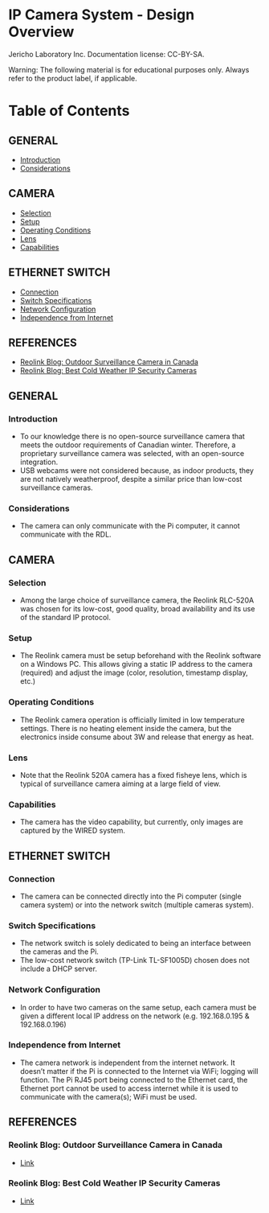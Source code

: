 **IP Camera System - Design Overview** 
=======================================
Jericho Laboratory Inc. Documentation license: CC-BY-SA.  


Warning: The following material is for educational purposes only. Always refer to the product label, if applicable.

# Table of Contents

## GENERAL
- [Introduction](#introduction)
- [Considerations](#considerations)

## CAMERA
- [Selection](#selection)
- [Setup](#setup)
- [Operating Conditions](#operating-conditions)
- [Lens](#lens)
- [Capabilities](#capabilities)

## ETHERNET SWITCH
- [Connection](#connection)
- [Switch Specifications](#switch-specifications)
- [Network Configuration](#network-configuration)
- [Independence from Internet](#independence-from-internet)

## REFERENCES
- [Reolink Blog: Outdoor Surveillance Camera in Canada](#reolink-blog-outdoor-surveillance-camera-in-canada)
- [Reolink Blog: Best Cold Weather IP Security Cameras](#reolink-blog-best-cold-weather-ip-security-cameras)
## GENERAL

### Introduction
- To our knowledge there is no open-source surveillance camera that meets the outdoor requirements of Canadian winter. Therefore, a proprietary surveillance camera was selected, with an open-source integration.
- USB webcams were not considered because, as indoor products, they are not natively weatherproof, despite a similar price than low-cost surveillance cameras.

### Considerations
- The camera can only communicate with the Pi computer, it cannot communicate with the RDL.

## CAMERA

### Selection
- Among the large choice of surveillance camera, the Reolink RLC-520A was chosen for its low-cost, good quality, broad availability and its use of the standard IP protocol.

### Setup
- The Reolink camera must be setup beforehand with the Reolink software on a Windows PC. This allows giving a static IP address to the camera (required) and adjust the image (color, resolution, timestamp display, etc.)

### Operating Conditions
- The Reolink camera operation is officially limited in low temperature settings. There is no heating element inside the camera, but the electronics inside consume about 3W and release that energy as heat.

### Lens
- Note that the Reolink 520A camera has a fixed fisheye lens, which is typical of surveillance camera aiming at a large field of view.

### Capabilities
- The camera has the video capability, but currently, only images are captured by the WIRED system.

## ETHERNET SWITCH

### Connection
- The camera can be connected directly into the Pi computer (single camera system) or into the network switch (multiple cameras system).

### Switch Specifications
- The network switch is solely dedicated to being an interface between the cameras and the Pi.
- The low-cost network switch (TP-Link TL-SF1005D) chosen does not include a DHCP server. 

### Network Configuration
- In order to have two cameras on the same setup, each camera must be given a different local IP address on the network (e.g. 192.168.0.195 & 192.168.0.196)

### Independence from Internet
- The camera network is independent from the internet network. It doesn’t matter if the Pi is connected to the Internet via WiFi; logging will function. The Pi RJ45 port being connected to the Ethernet card, the Ethernet port cannot be used to access internet while it is used to communicate with the camera(s); WiFi must be used.

## REFERENCES

### Reolink Blog: Outdoor Surveillance Camera in Canada
- [Link](https://reolink.com/blog/security-camera-canada-for-outdoor-extreme-cold/)

### Reolink Blog: Best Cold Weather IP Security Cameras
- [Link](https://reolink.com/blog/best-cold-weather-ip-security-cameras-systems/)
